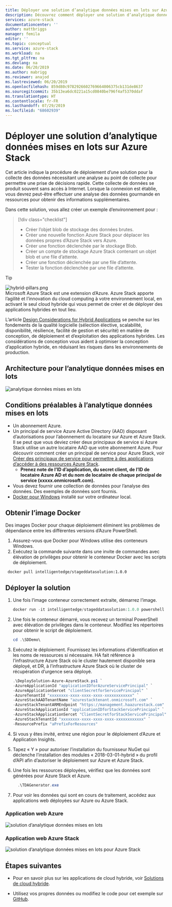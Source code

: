 ```yaml
---
title: Déployer une solution d’analytique données mises en lots sur Azure Stack | Microsoft Docs
description: Découvrez comment déployer une solution d’analytique données mises en lots sur Azure Stack
services: azure-stack
documentationcenter: ''
author: mattbriggs
manager: femila
editor: ''
ms.topic: conceptual
ms.service: azure-stack
ms.workload: na
ms.tgt_pltfrm: na
ms.devlang: na
ms.date: 06/20/2019
ms.author: mabrigg
ms.reviewer: anajod
ms.lastreviewed: 06/20/2019
ms.openlocfilehash: 859d80c9782926602769664006375cb131de8637
ms.sourcegitcommit: 35b13ea6dc0221a15cd0840be796f4af5370ddaf
ms.translationtype: HT
ms.contentlocale: fr-FR
ms.lasthandoff: 07/29/2019
ms.locfileid: "68602939"
---
```

# <a name="deploy-a-staged-data-analytics-solution-to-azure-stack"></a>Déployer une solution d’analytique données mises en lots sur Azure Stack

Cet article indique la procédure de déploiement d’une solution pour la collecte des données nécessitant une analyse au point de collecte pour permettre une prise de décisions rapide. Cette collecte de données se produit souvent sans accès à Internet. Lorsque la connexion est établie, vous devrez peut-être effectuer une analyse des données gourmande en ressources pour obtenir des informations supplémentaires.

Dans cette solution, vous allez créer un exemple d’environnement pour :

> [!div class="checklist"]
> - Créer l’objet blob de stockage des données brutes.
> - Créer une nouvelle fonction Azure Stack pour déplacer les données propres d’Azure Stack vers Azure.
> - Créer une fonction déclenchée par le stockage Blob.
> - Créer un compte de stockage Azure Stack contenant un objet blob et une file d’attente.
> - Créer une fonction déclenchée par une file d’attente.
> - Tester la fonction déclenchée par une file d’attente.

> [!Tip]  
> ![hybrid-pillars.png](./media/azure-stack-solution-cloud-burst/hybrid-pillars.png)  
> Microsoft Azure Stack est une extension d’Azure. Azure Stack apporte l’agilité et l’innovation du cloud computing à votre environnement local, en activant le seul cloud hybride qui vous permet de créer et de déployer des applications hybrides en tout lieu.  
> 
> L’article [Design Considerations for Hybrid Applications](azure-stack-edge-pattern-overview.md) se penche sur les fondements de la qualité logicielle (sélection élective, scalabilité, disponibilité, résilience, facilité de gestion et sécurité) en matière de conception, de déploiement et d’exploitation des applications hybrides. Les considérations de conception vous aident à optimiser la conception d’application hybride, en réduisant les risques dans les environnements de production.

## <a name="architecture-for-staged-data-analytics"></a>Architecture pour l’analytique données mises en lots

![analytique données mises en lots](media/azure-stack-solution-staged-data/image1.png)

## <a name="prerequisites-for-staged-data-analytics"></a>Conditions préalables à l’analytique données mises en lots

  - Un abonnement Azure.
  - Un principal de service Azure Active Directory (AAD) disposant d’autorisations pour l’abonnement du locataire sur Azure et Azure Stack. Il se peut que vous deviez créer deux principaux de service si Azure Stack utilise un autre locataire AAD que votre abonnement Azure. Pour découvrir comment créer un principal de service pour Azure Stack, voir [Créer des principaux de service pour permettre à des applications d’accéder à des ressources Azure Stack](https://docs.microsoft.com/azure-stack/user/azure-stack-create-service-principals).
      - **Prenez note de l’ID d’application, du secret client, de l’ID de locataire Azure AD et du nom de locataire de chaque principal de service (xxxxx.onmicrosoft.com).**
  - Vous devez fournir une collection de données pour l’analyse des données. Des exemples de données sont fournis.
  - [Docker pour Windows](https://docs.docker.com/docker-for-windows/) installé sur votre ordinateur local.

## <a name="get-the-docker-image"></a>Obtenir l’image Docker

Des images Docker pour chaque déploiement éliminent les problèmes de dépendance entre les différentes versions d’Azure PowerShell.
1.  Assurez-vous que Docker pour Windows utilise des conteneurs Windows.
2.  Exécutez la commande suivante dans une invite de commandes avec élévation de privilèges pour obtenir le conteneur Docker avec les scripts de déploiement.

```
 docker pull intelligentedge/stageddatasolution:1.0.0
```

## <a name="deploy-the-solution"></a>Déployer la solution

1.  Une fois l’image conteneur correctement extraite, démarrez l’image.

      ```powershell  
      docker run -it intelligentedge/stageddatasolution:1.0.0 powershell
      ```

2.  Une fois le conteneur démarré, vous recevez un terminal PowerShell avec élévation de privilèges dans le conteneur. Modifiez les répertoires pour obtenir le script de déploiement.

      ```powershell  
      cd .\SDDemo\
      ```

3.  Exécutez le déploiement. Fournissez les informations d’identification et les noms de ressources si nécessaire. HA fait référence à l’infrastructure Azure Stack où le cluster hautement disponible sera déployé, et DR, à l’infrastructure Azure Stack où le cluster de récupération d’urgence sera déployé.

      ```powershell
      .\DeploySolution-Azure-AzureStack.ps1 `
      -AzureApplicationId "applicationIDforAzureServicePrincipal" `
      -AzureApplicationSercet "clientSecretforServicePrincipal" `
      -AzureTenantId "xxxxxxxx-xxxx-xxxx-xxxx-xxxxxxxxxxxx" `
      -AzureStackAADTenantName "azurestacktenant.onmicrosoft.com" `
      -AzureStackTenantARMEndpoint "https://management.haazurestack.com" `
      -AzureStackApplicationId "applicationIDforStackServicePrincipal" `
      -AzureStackApplicationSercet "ClientSecretforStackServicePrincipal" `
      -AzureStackTenantId "xxxxxxxx-xxxx-xxxx-xxxx-xxxxxxxxxxxx" `
      -ResourcePrefix "aPrefixForResources"
      ```

1.  Si vous y êtes invité, entrez une région pour le déploiement d’Azure et Application Insights.

2.  Tapez « Y » pour autoriser l’installation du fournisseur NuGet qui déclenche l’installation des modules « 2018-03-01-hybrid » du profil d’API afin d’autoriser le déploiement sur Azure et Azure Stack.

3.  Une fois les ressources déployées, vérifiez que les données sont générées pour Azure Stack et Azure.

    ```powershell  
      .\TDAGenerator.exe
    ```

4.  Pour voir les données qui sont en cours de traitement, accédez aux applications web déployées sur Azure ou Azure Stack.

### <a name="azure-web-app"></a>Application web Azure
 
![solution d’analytique données mises en lots](media/azure-stack-solution-staged-data/image2.png)
 
### <a name="azure-stack-web-app"></a>Application web Azure Stack
 
![solution d’analytique données mises en lots pour Azure Stack](media/azure-stack-solution-staged-data/image3.png)

## <a name="next-steps"></a>Étapes suivantes

  - Pour en savoir plus sur les applications de cloud hybride, voir [Solutions de cloud hybride](https://aka.ms/azsdevtutorials).

  - Utilisez vos propres données ou modifiez le code pour cet exemple sur [GitHub](https://github.com/Azure-Samples/azure-intelligent-edge-patterns).

